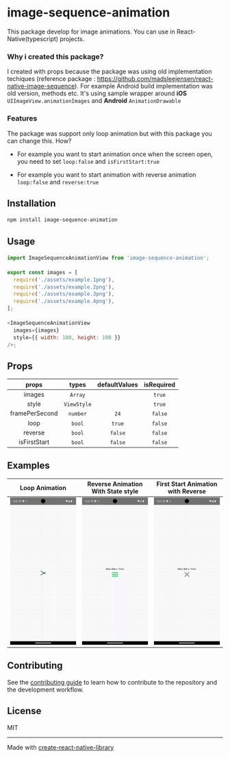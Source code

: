 # image-sequence-animation

This package develop for image animations. You can use in React-Native(typescript) projects.

### Why i created this package?

I created with props because the package was using old implementation techiques (reference package : https://github.com/madsleejensen/react-native-image-sequence). For example Android build implementation was old version, methods etc.
It's using sample wrapper around **iOS** `UIImageView.animationImages` and **Android** `AnimationDrawable`

### Features

The package was support only loop animation but with this package you can change this. How?

- For example you want to start animation once when the screen open, you need to set `loop:false` and `isFirstStart:true`

- For example you want to start animation with reverse animation `loop:false` and `reverse:true`

## Installation

```sh
npm install image-sequence-animation
```

## Usage

```js
import ImageSequenceAnimationView from 'image-sequence-animation';

export const images = [
  require('./assets/example.1png'),
  require('./assets/example.2png'),
  require('./assets/example.3png'),
  require('./assets/example.4png'),
];

<ImageSequenceAnimationView
  images={images}
  style={{ width: 100, height: 100 }}
/>;
```

## Props

|     props      |    types    | defaultValues | isRequired |
| :------------: | :---------: | :-----------: | :--------: |
|     images     |   `Array`   |               |   `true`   |
|     style      | `ViewStyle` |               |   `true`   |
| framePerSecond |  `number`   |     `24`      |  `false`   |
|      loop      |   `bool`    |    `true`     |  `false`   |
|    reverse     |   `bool`    |    `false`    |  `false`   |
|  isFirstStart  |   `bool`    |    `false`    |  `false`   |

## Examples

|                                                          Loop Animation                                                          |                                                      Reverse Animation With State style                                                      |                                                     First Start Animation with Reverse                                                      |
| :------------------------------------------------------------------------------------------------------------------------------: | :------------------------------------------------------------------------------------------------------------------------------------------: | :-----------------------------------------------------------------------------------------------------------------------------------------: |
| ![image-sequence-anination](https://raw.githubusercontent.com/cmrnrbs/image-sequence-animation/master/screenshots/loop_anim.gif) | ![image-sequence-anination](https://raw.githubusercontent.com/cmrnrbs/image-sequence-animation/master/screenshots/firststart_false_anim.gif) | ![image-sequence-anination](https://raw.githubusercontent.com/cmrnrbs/image-sequence-animation/master/screenshots/firststart_true_anim.gif) |

## Contributing

See the [contributing guide](CONTRIBUTING.md) to learn how to contribute to the repository and the development workflow.

## License

MIT

---

Made with [create-react-native-library](https://github.com/callstack/react-native-builder-bob)
